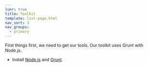 ```yaml
---
lunr: true
title: Toolkit
template: list-page.html
nav_sort: 3
nav_groups:
  - primary
---
```


First things first, we need to get our tools. Our toolkit uses Grunt with Node.js.

* Install [Node.js](http://nodejs.org/) and [Grunt](http://gruntjs.com/getting-started).
